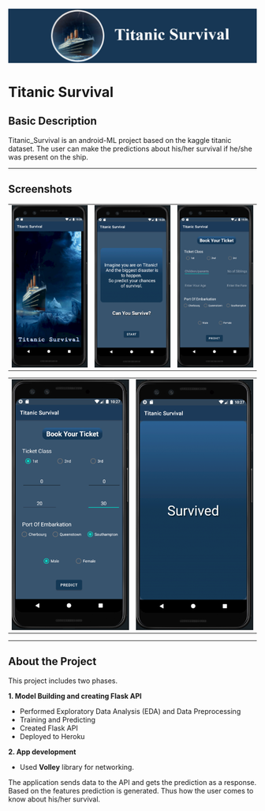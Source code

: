 
<p align="center">
  <img src="https://github.com/AbhishekKandalkar123/Titanic_Survival/blob/master/Img/Title..png" />
</p>

# Titanic Survival

## Basic Description
Titanic_Survival is an android-ML project based on the kaggle titanic dataset. The user can make the predictions about his/her survival if he/she was present on the ship.


--------------------------------------------------------------------------------------------------------------------------------------------------------------------------------

## Screenshots
|   |   |   |
|-----------|------------|-------------|
|<img src="https://github.com/AbhishekKandalkar123/Titanic_Survival/blob/master/Img/Screenshot%20(30).png" width="250">|<img src="https://github.com/AbhishekKandalkar123/Titanic_Survival/blob/master/Img/Screenshot%20(31).png" width="250">|<img src="https://github.com/AbhishekKandalkar123/Titanic_Survival/blob/master/Img/Screenshot%20(32).png" width="250">|


|  |  |
|-----------|-----------|
|<img src="https://github.com/AbhishekKandalkar123/Titanic_Survival/blob/master/Img/Screenshot%20(33).png" width="250">|<img src="https://github.com/AbhishekKandalkar123/Titanic_Survival/blob/master/Img/Screenshot%20(34).png" width="250">|


--------------------------------------------------------------------------------------------------------------------------------------------------------------------------------

## About the Project
This project includes two phases.

**1. Model Building and creating Flask API**
   - Performed Exploratory Data Analysis (EDA) and Data Preprocessing
   - Training and Predicting 
   - Created Flask API 
   - Deployed to Heroku 

**2. App development**
   - Used **Volley** library for networking.

The application sends data to the API and gets the prediction as a response. Based on the features prediction is generated. Thus how the user comes to know about his/her survival.

